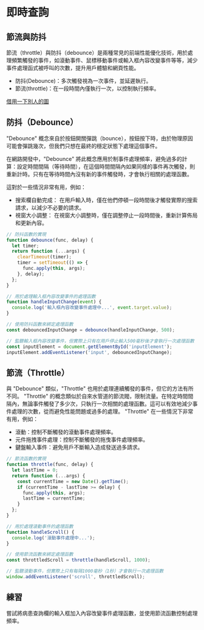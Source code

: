 # 即時查詢

## 節流與防抖
節流（throttle）與防抖（debounce）是兩種常見的前端性能優化技術，用於處理頻繁觸發的事件，如滾動事件、鼠標移動事件或輸入框內容改變事件等等，減少事件處理函式被呼叫的次數，提升用戶體驗和網頁性能。

 - 防抖(Debounce)：多次觸發視為一次事件，並延遲執行。
 - 節流(throttle)：在一段時間內僅執行一次，以控制執行頻率。

[借用一下別人的圖](https://ithelp.ithome.com.tw/articles/10297948)  

## 防抖（Debounce）

"Debounce" 概念來自於按鈕開關彈跳（bounce），按鈕按下時，由於物理原因可能會彈跳幾次，但我們只想在最終的穩定狀態下處理這個事件。

在網路開發中，"Debounce" 將此概念應用於制事件處理頻率，避免過多的計算：設定時間間隔（等待時間），在這個時間間隔內如果同樣的事件再次觸發，則重新計時。只有在等待時間內沒有新的事件觸發時，才會執行相關的處理函數。

這對於一些情況非常有用，例如：

 - 搜索欄自動完成： 在用戶輸入時，僅在他們停頓一段時間後才觸發實際的搜索請求，以減少不必要的請求。
 - 視窗大小調整： 在視窗大小調整時，僅在調整停止一段時間後，重新計算佈局和更新內容。

```js
// 防抖函數的實現
function debounce(func, delay) {
  let timer;
  return function (...args) {
    clearTimeout(timer);
    timer = setTimeout(() => {
      func.apply(this, args);
    }, delay);
  };
}

// 用於處理輸入框內容改變事件的處理函數
function handleInputChange(event) {
  console.log('輸入框內容改變事件處理中...', event.target.value);
}

// 使用防抖函數來綁定處理函數
const debouncedInputChange = debounce(handleInputChange, 500);

// 監聽輸入框內容改變事件，但實際上只有在用戶停止輸入500毫秒後才會執行一次處理函數
const inputElement = document.getElementById('inputElement');
inputElement.addEventListener('input', debouncedInputChange);
```

## 節流（Throttle）

與 "Debounce" 類似，"Throttle" 也用於處理連續觸發的事件，但它的方法有所不同。
"Throttle" 的概念類似於自來水管道的節流閥，限制流量。在特定時間間隔內，無論事件觸發了多少次，只執行一次相關的處理函數。這可以有效地減少事件處理的次數，從而避免性能問題或過多的處理。
"Throttle" 在一些情況下非常有用，例如：

 - 滾動：控制不斷觸發的滾動事件處理頻率。
 - 元件拖拽事件處理：控制不斷觸發的拖曳事件處理頻率。
 - 鍵盤輸入事件：避免用戶不斷輸入造成發送過多請求。

```js
// 節流函數的實現
function throttle(func, delay) {
  let lastTime = 0;
  return function (...args) {
    const currentTime = new Date().getTime();
    if (currentTime - lastTime >= delay) {
      func.apply(this, args);
      lastTime = currentTime;
    }
  };
}

// 用於處理滾動事件的處理函數
function handleScroll() {
  console.log('滾動事件處理中...');
}

// 使用節流函數來綁定處理函數
const throttledScroll = throttle(handleScroll, 1000);

// 監聽滾動事件，但實際上只有每隔1000毫秒（1秒）才會執行一次處理函數
window.addEventListener('scroll', throttledScroll);
```

## 練習 
嘗試將病患查詢欄的輸入框加入內容改變事件處理函數，並使用節流函數控制處理頻率。
